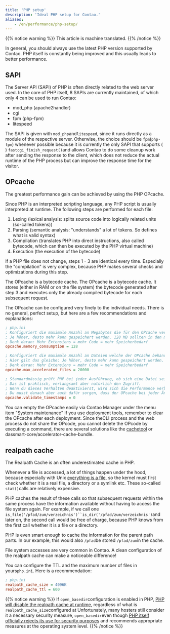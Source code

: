 ```yaml
---
title: 'PHP setup'
description: 'Ideal PHP setup for Contao.'
aliases:
    - /en/performance/php-setup/
---
```


{{% notice warning %}}
This article is machine translated.
{{% /notice %}}

In general, you should always use the latest PHP version supported by Contao. PHP itself is constantly being improved and this usually leads to better performance.

## SAPI

The Server API (SAPI) of PHP is often directly related to the web server used. In the core of PHP itself, 8 SAPIs are currently maintained, of which only 4 can be used to run Contao:

- mod\_php (apache2handler)
- cgi
- fpm (php-fpm)
- litespeed

The SAPI is given with `mod_php`and`litespeed`, since it runs directly as a module of the respective server. Otherwise, the choice should be `fpm`(`php-fpm`) whenever possible because it is currently the only SAPI that supports ( ) `fastcgi_finish_request()`and allows Contao to do some cleanup work after sending the response to the client, which does not reduce the actual runtime of the PHP process but can improve the response time for the visitor.

## OPcache

The greatest performance gain can be achieved by using the PHP OPcache.

Since PHP is an interpreted scripting language, any PHP script is usually interpreted at runtime. The following steps are performed for each file:

1. Lexing (lexical analysis: splits source code into logically related units (so-called tokens))
2. Parsing (semantic analysis: "understands" a lot of tokens. So defines what is valid syntax)
3. Compilation (translates PHP into direct instructions, also called bytecode, which can then be executed by the PHP virtual machine)
4. Execution (the execution of the bytecode)

If a PHP file does not change, steps 1 - 3 are identical every time. Especially the "compilation" is very complex, because PHP makes several checks and optimizations during this step.

The OPcache is a bytecode cache. The OPcache is a bytecode cache. It stores (either in RAM or on the file system) the bytecode generated after step 3 and executes only the already compiled bytecode for each subsequent request.

The OPcache can be configured very finely to the individual needs. There is no general, perfect setup, but here are a few recommendations and explanations:

```ini
; php.ini
; Konfiguriert die maximale Anzahl an Megabytes die für den OPcache verwendet werden dürfen.
; Je höher, desto mehr kann gespeichert werden. 128 MB sollten in den meisten Fällen ausreichen.
; Denk daran: Mehr Extensions = mehr Code = mehr Speicherbedarf
opcache.memory_consumption = 128

; Konfiguriert die maximale Anzahl an Dateien welche der OPcache behandelt.
; Hier gilt das gleiche: Je höher, desto mehr kann gespeichert werden.
; Denk daran: Mehr Extensions = mehr Code = mehr Speicherbedarf
opcache.max_accelerated_files = 20000

; Standardmässig prüft PHP bei jeder Ausführung, ob sich eine Datei seit dem letzten Aufruf verändert hat.
; Das ist praktisch, verlangsamt aber natürlich den Zugriff.
; Wenn du dieses Verhalten deaktivierst, wird sich die Performance verbessern.
; Du musst danach aber auch dafür sorgen, dass der OPcache bei jeder Änderung geleert wird.
opcache.validate_timestamps = 0
```

You can empty the OPcache easily via Contao Manager under the menu item "System maintenance" If you use deployment tools, remember to clear the OPcache after each deployment. Since theCLI process and the web process do not share the OPcode, you cannot delete the OPcode by executing a command, there are several solutions like the [cachetool](https://github.com/gordalina/cachetool) or dassmart-core/accelerator-cache-bundle.

## realpath cache

The Realpath Cache is an often underestimated cache in PHP.

Whenever a file is accessed, a lot of things happen under the hood, because especially with Unix [everything is a file](https://de.wikipedia.org/wiki/Everything_is_a_file), so the kernel must first check whether it is a real file, a directory or a symlink etc. These so-called `stat()`calls are relatively expensive.

PHP caches the result of these calls so that subsequent requests within the same process have the information available without having to access the file system again. For example, if we call one `is_file('/pfad/zum/verzeichnis')``is_dir('/pfad/zum/verzeichnis')`and later on, the second call would be free of charge, because PHP knows from the first call whether it is a file or a directory.

PHP is even smart enough to cache the information for the parent path parts. In our example, this would also `/pfad`be stored `/pfad/zum`in the cache.

File system accesses are very common in Contao. A clean configuration of the realpath cache can make a noticeable difference!

You can configure the TTL and the maximum number of files in yours`php.ini`. Here is a recommendation:

```ini
; php.ini
realpath_cache_size = 4096K
realpath_cache_ttl = 600
```

{{% notice warning %}}
If `open_basedir`configuration is enabled in PHP, [PHP will disable the realpath cache at runtime](https://github.com/php/php-src/blob/4b77a158ef2850582aeb4834c588aba49942776c/main/main.c#L1765), regardless of what is `realpath_cache_size`configured at Unfortunately, many hosters still consider it a necessary security measure, `open_basedir`even though [PHP itself officially rejects its use for security purposes](https://www.php.net/security-note.php) and recommends appropriate measures at the operating system level.
{{% /notice %}}
